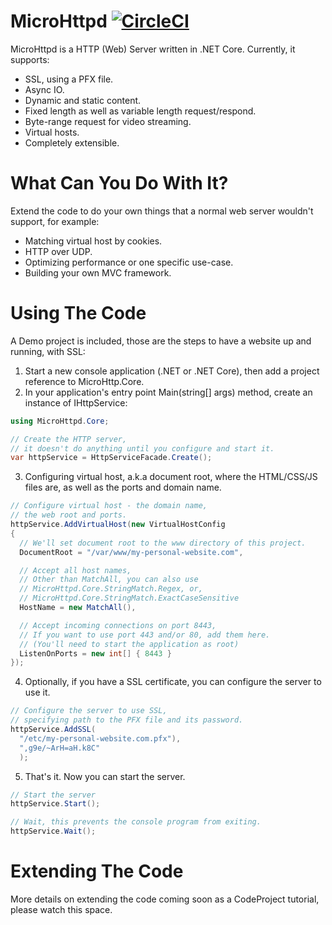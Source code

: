 # MicroHttpd [![CircleCI](https://circleci.com/gh/nam178/MicroHttpd.svg?style=shield)](https://circleci.com/gh/nam178/MicroHttpd)
MicroHttpd is a HTTP (Web) Server written in .NET Core.
Currently, it supports:
* SSL, using a PFX file.
* Async IO.
* Dynamic and static content. 
* Fixed length as well as variable length request/respond.
* Byte-range request for video streaming.
* Virtual hosts.
* Completely extensible.

# What Can You Do With It?

Extend the code to do your own things that a normal web server wouldn't support, for example:

* Matching virtual host by cookies.
* HTTP over UDP.
* Optimizing performance or one specific use-case.
* Building your own MVC framework.

# Using The Code

A Demo project is included, those are the steps to have a website up and running, with SSL:

1. Start a new console application (.NET or .NET Core), then add a project reference to MicroHttp.Core.
2. In your application's entry point Main(string[] args) method, create an instance of IHttpService: 

```csharp
using MicroHttpd.Core;

// Create the HTTP server, 
// it doesn't do anything until you configure and start it.
var httpService = HttpServiceFacade.Create();
```

3. Configuring virtual host, a.k.a document root, where the HTML/CSS/JS files are, as well as the ports and domain name.

```csharp
// Configure virtual host - the domain name,
// the web root and ports.
httpService.AddVirtualHost(new VirtualHostConfig
{
  // We'll set document root to the www directory of this project.
  DocumentRoot = "/var/www/my-personal-website.com",

  // Accept all host names,
  // Other than MatchAll, you can also use
  // MicroHttpd.Core.StringMatch.Regex, or,
  // MicroHttpd.Core.StringMatch.ExactCaseSensitive
  HostName = new MatchAll(),

  // Accept incoming connections on port 8443,
  // If you want to use port 443 and/or 80, add them here.
  // (You'll need to start the application as root)
  ListenOnPorts = new int[] { 8443 }
});
```

4. Optionally, if you have a SSL certificate, you can configure the server to use it.

```csharp
// Configure the server to use SSL,
// specifying path to the PFX file and its password.
httpService.AddSSL(
  "/etc/my-personal-website.com.pfx"), 
  ",g9e/~ArH=aH.k8C"
  );
```

5. That's it. Now you can start the server.
```csharp
// Start the server
httpService.Start();

// Wait, this prevents the console program from exiting.
httpService.Wait();
```

# Extending The Code

More details on extending the code coming soon as a CodeProject tutorial, please watch this space.
